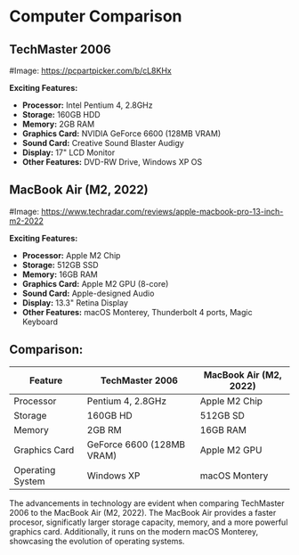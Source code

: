 # Computer Comparison

## TechMaster 2006

#Image: https://pcpartpicker.com/b/cL8KHx

**Exciting Features:**
- **Processor:** Intel Pentium 4, 2.8GHz
- **Storage:** 160GB HDD
- **Memory:** 2GB RAM
- **Graphics Card:** NVIDIA GeForce 6600 (128MB VRAM)
- **Sound Card:** Creative Sound Blaster Audigy
- **Display:** 17" LCD Monitor
- **Other Features:** DVD-RW Drive, Windows XP OS

## MacBook Air (M2, 2022)

#Image: https://www.techradar.com/reviews/apple-macbook-pro-13-inch-m2-2022

**Exciting Features:**
- **Processor:** Apple M2 Chip
- **Storage:** 512GB SSD
- **Memory:** 16GB RAM
- **Graphics Card:** Apple M2 GPU (8-core)
- **Sound Card:** Apple-designed Audio
- **Display:** 13.3" Retina Display
- **Other Features:** macOS Monterey, Thunderbolt 4 ports, Magic Keyboard

## Comparison:

| Feature         | TechMaster 2006               | MacBook Air (M2, 2022)       |
| --------------- | ----------------------------- | ---------------------------- |
| Processor       | Pentium 4, 2.8GHz             | Apple M2 Chip               |
| Storage         | 160GB HD                     | 512GB SD                   |
| Memory          | 2GB RM                       | 16GB RAM                    |
| Graphics Card   | GeForce 6600 (128MB VRAM)     | Apple M2 GPU        |
| Operating System| Windows XP                    | macOS Montery              |

The advancements in technology are evident when comparing TechMaster 2006 to the MacBook Air (M2, 2022). The MacBook Air provides a faster procesor, significatly larger storage capacity, memory, and a more powerful graphics card. Additionally, it runs on the modern macOS Monterey, showcasing the evolution of operating systems.


